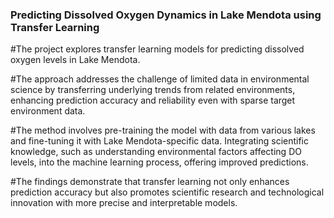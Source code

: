 ### Predicting Dissolved Oxygen Dynamics in Lake Mendota using Transfer Learning
#The project explores transfer learning models for predicting dissolved oxygen levels in Lake Mendota. 

#The approach addresses the challenge of limited data in environmental science by transferring underlying trends from related environments, enhancing prediction accuracy and reliability even with sparse target environment data. 

#The method involves pre-training the model with data from various lakes and fine-tuning it with Lake Mendota-specific data. Integrating scientific knowledge, such as understanding environmental factors affecting DO levels, into the machine learning process, offering improved predictions. 

#The findings demonstrate that transfer learning not only enhances prediction accuracy but also promotes scientific research and technological innovation with more precise and interpretable models.

